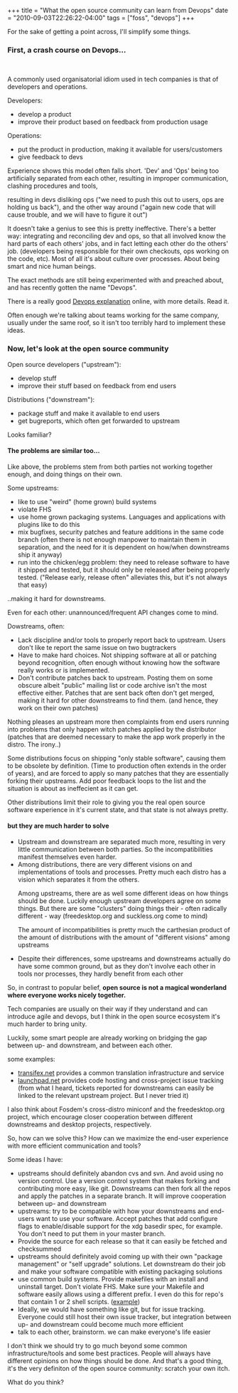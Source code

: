 +++
title = "What the open source community can learn from Devops"
date = "2010-09-03T22:26:22-04:00"
tags = ["foss", "devops"]
+++
<p>For the sake of getting a point across, I'll simplify some things.</p>

<h3>First, a crash course on Devops...</h3>

<p><!--more--><br />

A commonly used organisatorial idiom used in tech companies is that of developers and operations.</p>

<p>Developers:</p>

<ul>

<li>develop a product</li>

<li>improve their product based on feedback from production usage</li>

</ul>

<p>Operations:</p>

<ul>

<li>put the product in production, making it available for users/customers</li>

<li>give feedback to devs</li>

</ul>

<p>Experience shows this model often falls short.  'Dev' and 'Ops' being too artificially separated from each other, resulting in improper communication, clashing procedures and tools,<br />

resulting in devs disliking ops ("we need to push this out to users, ops are holding us back"), and the other way around ("again new code that will cause trouble, and we will have to figure it out")<br />

It doesn't take a genius to see this is pretty ineffective.  There's a better way: integrating and reconciling dev and ops, so that all involved know the hard parts of each others' jobs, and in fact letting each other do the others' job.  (developers being responsible for their own checkouts, ops working on the code, etc).  Most of all it's about culture over processes.  About being smart and nice human beings.<br />

The exact methods are still being experimented with and preached about, and has recently gotten the name "Devops".<br />

There is a really good <a href="http://www.jedi.be/blog/2010/02/12/what-is-this-devops-thing-anyway/">Devops explanation</a> online, with more details.  Read it.</p>

<p>Often enough we're talking about teams working for the same company, usually under the same roof, so it isn't too terribly hard to implement these ideas.</p>

<h3>Now, let's look at the open source community</h3>

<p>Open source developers ("upstream"):</p>

<ul>

<li>develop stuff</li>

<li>improve their stuff based on feedback from end users</li>

</ul>

<p>Distributions ("downstream"):</p>

<ul>

<li>package stuff and make it available to end users</li>

<li>get bugreports, which often get forwarded to upstream</li>

</ul>

<p>Looks familiar?</p>

<h4>The problems are similar too...</h4>

<p>Like above, the problems stem from both parties not working together enough, and doing things on their own.</p>

<p>Some upstreams:</p>

<ul>

<li>like to use "weird" (home grown) build systems</li>

<li>violate FHS</li>

<li>use home grown packaging systems. Languages and applications with plugins like to do this</li>

<li>mix bugfixes, security patches and feature additions in the same code branch (often there is not enough manpower to maintain them in separation, and the need for it is dependent on how/when downstreams ship it anyway)</li>

<li>run into the chicken/egg problem:  they need to release software to have it shipped and tested, but it should only be released after being properly tested.  ("Release early, release often" alleviates this, but it's not always that easy)

</ul>

<p>..making it hard for downstreams.<br />

Even for each other: unannounced/frequent API changes come to mind.</p>

<p>Dowstreams, often:</p>

<ul>

<li>Lack discipline and/or tools to properly report back to upstream.  Users don't like te report the same issue on two bugtrackers</li>

<li>Have to make hard choices.  Not shipping software at all or patching beyond recognition, often enough without knowing how the software really works or is implemented.</li>

<li>Don't contribute patches back to upstream.  Posting them on some obscure albeit "public" mailing list or code archive isn't the most effective either.  Patches that are sent back often don't get merged, making it hard for other downstreams to find them. (and hence, they work on their own patches)</li>

</ul>

<p>Nothing pleases an upstream more then complaints from end users running into problems that only happen witch patches applied by the distributor (patches that are deemed necessary to make the app work properly in the distro.  The irony..)</p>

<p>Some distributions focus on shipping "only stable software", causing them to be obsolete by definition. (Time to production often extends in the order of years), and are forced to apply so many patches that they are essentially forking their upstreams.  Add poor feedback loops to the list and the situation is about as ineffecient as it can get.<br />

Other distributions limit their role to giving you the real open source software experience in it's current state, and that state is not always pretty.</p>

<h4>but they are much harder to solve</h4>

<ul>

<li>Upstream and downstream are separated much more, resulting in very little communication between both parties.  So the incompatibilities manifest themselves even harder.</li>

<li>Among distributions, there are very different visions on and implementations of tools and processes.  Pretty much each distro has a vision which separates it from the others.<br />

Among upstreams, there are as well some different ideas on how things should be done.  Luckily enough upstream developers agree on some things.  But there are some "clusters" doing things their - often radically different - way (freedesktop.org and suckless.org come to mind)<br />

The amount of incompatibilities is pretty much the carthesian product of the amount of distributions with the amount of "different visions" among upstreams</li>

<li>Despite their differences, some upstreams and downstreams actually do have some common ground, but as they don't involve each other in tools nor processes, they hardly benefit from each other</li>

</ul>

<p>So, in contrast to popular belief, <b>open source is not a magical wonderland where everyone works nicely together.</b></p>

<p>Tech companies are usually on their way if they understand and can introduce agile and devops, but I think in the open source ecosystem it's much harder to bring unity.</p>

<p>Luckily, some smart people are already working on bridging the gap between up- and downstream, and between each other.<br />

some examples:</p>

<ul>

<li><a href="http://www.transifex.net/">transifex.net</a> provides a common translation infrastructure and service</li>

<li><a href="https://launchpad.net/">launchpad.net</a> provides code hosting and cross-project issue tracking (from what I heard, tickets reported for downstreams can easily be linked to the relevant upstream project.  But I never tried it)</li>

<p><!-- kde distro mailing list -->

</ul>

<p>I also think about Fosdem's cross-distro miniconf and the freedesktop.org project, which encourage closer cooperation between different downstreams and desktop projects, respectively.</p>

<p>So, how can we solve this?  How can we maximize the end-user experience with more efficient communication and tools?<br />

Some ideas I have:</p>

<ul>

<li>upstreams should definitely abandon cvs and svn.  And avoid using no version control.  Use a version control system that makes forking and contributing more easy, like git.  Downstreams can then fork all the repos and apply the patches in a separate branch.  It will improve cooperation between up- and downstream</li>

<li>upstreams: try to be compatible with how your downstreams and end-users want to use your software.  Accept patches that add configure flags to enable/disable support for the xdg basedir spec, for example.  You don't need to put them in your master branch.</li>

<li>Provide the source for each release so that it can easily be fetched and checksummed</li>

<li>upstreams should definitely avoid coming up with their own "package management" or "self upgrade" solutions.  Let downstream do their job and make your software compatible with existing packaging solutions</li>

<li>use common build systems.  Provide makefiles with an install and uninstall target.  Don't violate FHS.  Make sure your Makefile and software easily allows using a different prefix.  I even do this for repo's that contain 1 or 2 shell scripts. (<a href="http://github.com/Dieterbe/libui-sh/blob/master/Makefile">example</a>)

<li>Ideally, we would have something like git, but for issue tracking.  Everyone could still host their own issue tracker, but integration between up- and downstream could become much more efficient</li>

<li>talk to each other, brainstorm.  we can make everyone's life easier</li>

</ul>

<p>I don't think we should try to go much beyond some common infrastructure/tools and some best practices.  People will always have different opinions on how things should be done.  And that's a good thing, it's the very definiton of the open source community: scratch your own itch.</p>

<p>What do you think?</p>
